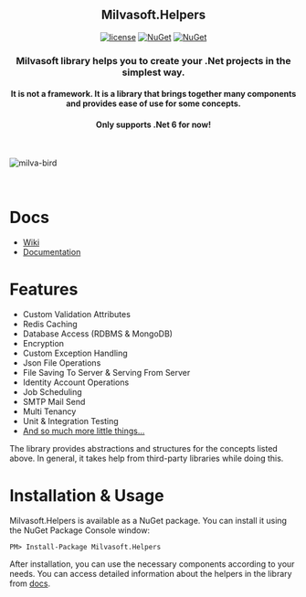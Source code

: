 <h2 align="center">Milvasoft.Helpers</h2>
  
 <div align="center"> 
  
[![license](https://img.shields.io/badge/license-MIT-blue.svg)](https://github.com/Milvasoft/Milvasoft/blob/master/LICENSE)  [![NuGet](https://img.shields.io/nuget/v/Milvasoft.Helpers)](https://www.nuget.org/packages/Milvasoft.Helpers/)   [![NuGet](https://img.shields.io/nuget/dt/Milvasoft.Helpers)](https://www.nuget.org/packages/Milvasoft.Helpers/) 

</div>

<h3 align="center">Milvasoft library helps you to create your .Net projects in the simplest way. </h3>
<h4 align="center">It is not a framework. It is a library that brings together many components and provides ease of use for some concepts.</h4>
<h4 align="center">Only supports .Net 6 for now!</h4>

<br>

![milva-bird](https://user-images.githubusercontent.com/13048645/141461853-dbacad32-2150-4276-a848-45b81f2eeeb2.jpg)

<br>

# Docs

- [Wiki]((https://github.com/Milvasoft/Milvasoft/wiki))
- [Documentation](https://packagedocs.milvasoft.com/milvasoft.helpers/helpers)

# Features
- Custom Validation Attributes
- Redis Caching
- Database Access (RDBMS & MongoDB)
- Encryption
- Custom Exception Handling
- Json File Operations
- File Saving To Server & Serving From Server
- Identity Account Operations
- Job Scheduling
- SMTP Mail Send
- Multi Tenancy
- Unit & Integration Testing
- [And so much more little things...](https://github.com/Milvasoft/Milvasoft/tree/master/Milvasoft.Helpers)

The library provides abstractions and structures for the concepts listed above. In general, it takes help from third-party libraries while doing this.

# Installation & Usage

Milvasoft.Helpers is available as a NuGet package. You can install it using the NuGet Package Console window:

```
PM> Install-Package Milvasoft.Helpers
```

After installation, you can use the necessary components according to your needs. You can access detailed information about the helpers in the library from [docs](#docs).